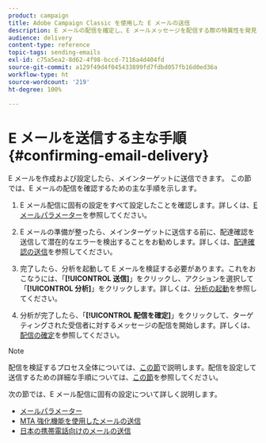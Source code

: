 ```yaml
---
product: campaign
title: Adobe Campaign Classic を使用した E メールの送信
description: E メールの配信を確定し、E メールメッセージを配信する際の特異性を発見する方法について説明します。
audience: delivery
content-type: reference
topic-tags: sending-emails
exl-id: c75a5ea2-8d62-4f98-bccd-7116a4d404fd
source-git-commit: a129f49d4f045433899fd7fdbd057fb16d0ed36a
workflow-type: ht
source-wordcount: '219'
ht-degree: 100%

---
```


# E メールを送信する主な手順 {#confirming-email-delivery}

E メールを作成および設定したら、メインターゲットに送信できます。 この節では、E メールの配信を確認するための主な手順を示します。

1. E メール配信に固有の設定をすべて設定したことを確認します。詳しくは、[E メールパラメーター](email-parameters.md)を参照してください。
1. E メールの準備が整ったら、メインターゲットに送信する前に、配達確認を送信して潜在的なエラーを検出することをお勧めします。詳しくは、[配達確認の送信](steps-validating-the-delivery.md#sending-a-proof)を参照してください。

1. 完了したら、分析を起動して E メールを検証する必要があります。これをおこなうには、「**[!UICONTROL 送信]**」をクリックし、アクションを選択して「**[!UICONTROL 分析]**」をクリックします。詳しくは、[分析の起動](steps-validating-the-delivery.md#analyzing-the-delivery)を参照してください。

1. 分析が完了したら、「**[!UICONTROL 配信を確定]**」をクリックして、ターゲティングされた受信者に対するメッセージの配信を開始します。詳しくは、[配信の確定](steps-sending-the-delivery.md#confirming-delivery)を参照してください。

   <!--Add screenshot with analysis done and Confirm delivery button activated.-->

>[!NOTE]
>
>配信を検証するプロセス全体については、[この節](steps-validating-the-delivery.md)で説明します。配信を設定して送信するための詳細な手順については、[この節](steps-sending-the-delivery.md)を参照してください。

次の節では、E メール配信に固有の設定について詳しく説明します。
<!--* [Generating the mirror page](generating-mirror-page.md)
* [Email BCC](email-bcc.md)-->
* [メールパラメーター](email-parameters.md)
* [MTA 強化機能を使用したメールの送信](sending-with-enhanced-mta.md)
* [日本の携帯電話向けのメールの送信](sending-emails-on-japanese-mobiles.md)
